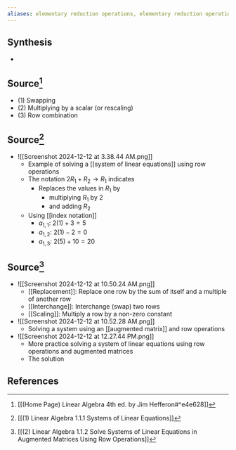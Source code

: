 ```yaml
---
aliases: elementary reduction operations, elementary reduction operation, row operations, row operation, gaussian operation
---
```

## Synthesis
- 
## Source[^1]
- (1) Swapping
- (2) Multiplying by a scalar (or rescaling)
- (3) Row combination

## Source[^2]
- ![[Screenshot 2024-12-12 at 3.38.44 AM.png]]
	- Example of solving a [[system of linear equations]] using row operations
	- The notation $2R_1 + R_2  \rightarrow R_1$ indicates
		- Replaces the values in $R_1$ by 
			- multiplying $R_1$ by 2 
			- and adding $R_2$ 
	- Using [[index notation]]
		- $a_{1,1}$:  $2(1) + 3 = 5$
		- $a_{1,2}$: $2(1) - 2 = 0$
		- $a_{1,3}$: $2(5) + 10 = 20$

## Source[^3]
- ![[Screenshot 2024-12-12 at 10.50.24 AM.png]]
	- [[Replacement]]: Replace one row by the sum of itself and a multiple of another row
	- [[Interchange]]: Interchange (swap) two rows
	- [[Scaling]]: Multiply a row by a non-zero constant
- ![[Screenshot 2024-12-12 at 10.52.28 AM.png]]
	- Solving a system using an [[augmented matrix]] and row operations
- ![[Screenshot 2024-12-12 at 12.27.44 PM.png]]
	- More practice solving a system of linear equations using row operations and augmented matrices
	- The solution
## References
[^1]: [[(Home Page) Linear Algebra 4th ed. by Jim Hefferon#^e4e628]]
[^2]: [[(1) Linear Algebra 1.1.1 Systems of Linear Equations]]
[^3]: [[(2) Linear Algebra 1.1.2 Solve Systems of Linear Equations in Augmented Matrices Using Row Operations]]